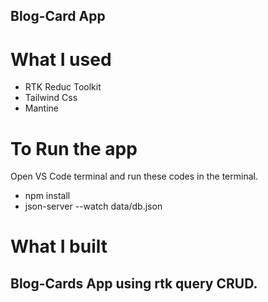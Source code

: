## Blog-Card App

# What I used

- RTK Reduc Toolkit
- Tailwind Css
- Mantine

# To Run the app

Open VS Code terminal and run these codes in the terminal.

- npm install
- json-server --watch data/db.json

# What I built

## Blog-Cards App using rtk query CRUD.
